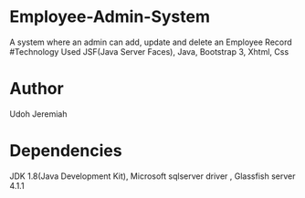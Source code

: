 # Employee-Admin-System
A system where an admin can add, update and delete an Employee Record
#Technology Used
JSF(Java Server Faces),
Java,
Bootstrap 3,
Xhtml,
Css
# Author
Udoh Jeremiah

# Dependencies
JDK 1.8(Java Development Kit),
Microsoft sqlserver driver ,
Glassfish server 4.1.1
